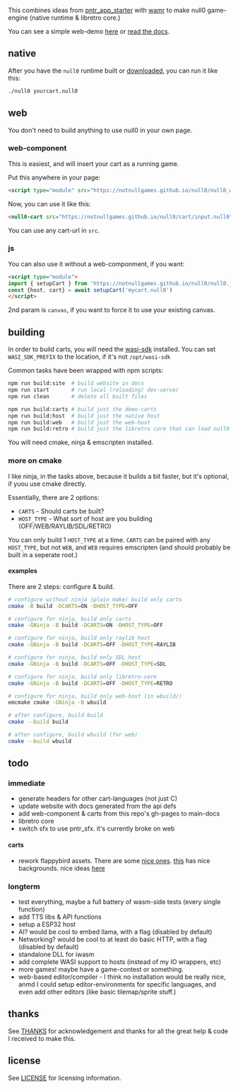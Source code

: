 This combines ideas from [pntr_app_starter](https://github.com/RobLoach/pntr_app_starter) with [wamr](https://github.com/bytecodealliance/wasm-micro-runtime) to make null0 game-engine (native runtime & libretro core.)

You can see a simple web-demo [here](https://notnullgames.github.io/null0) or [read the docs](https://notnullgames.vercel.app/null0).

## native

After you have the `null0` runtime built or [downloaded](https://github.com/notnullgames/null0/releases), you can run it like this:

```sh
./null0 yourcart.null0
```

## web

You don't need to build anything to use null0 in your own page.

### web-component

This is easiest, and will insert your cart as a running game.

Put this anywhere in your page:

```html
<script type="module" src="https://notnullgames.github.io/null0/null0_wc.js"></script>
```

Now, you can use it like this:

```html
<null0-cart src="https://notnullgames.github.io/null0/cart/input.null0"></null0-cart>
```

You can use any cart-url in `src`.

### js

You can also use it without a web-componment, if you want:

```html
<script type="module">
import { setupCart } from 'https://notnullgames.github.io/null0/null0.js'
const {host, cart} = await setupCart('mycart.null0')
</script>
```

2nd param is `canvas`, if you want to force it to use your existing canvas.

## building

In order to build carts, you will need the [wasi-sdk](https://github.com/WebAssembly/wasi-sdk/releases) installed. You can set `WASI_SDK_PREFIX` to the location, if it's not `/opt/wasi-sdk`

Common tasks have been wrapped with npm scripts:

```sh
npm run build:site  # build website in docs
npm run start       # run local (reloading) dev-server
npm run clean       # delete all built files

npm run build:carts # build just the demo-carts
npm run build:host  # build just the native host
npm run build:web   # build just the web-host
npm run build:retro # build just the libretro core that can load null0 files
```

You will need cmake, ninja & emscripten installed.

### more on cmake

I like ninja, in the tasks above, because it builds a bit faster, but it's optional, if yuou use cmake directly.

Essentially, there are 2 options:

- `CARTS` - Should carts be built? 
- `HOST_TYPE` - What sort of host are you building (OFF/WEB/RAYLIB/SDL/RETRO)

You can only build 1 `HOST_TYPE` at a time. `CARTS` can be paired with any `HOST_TYPE`, but not `WEB`, and `WEB` requires emscripten (and should probably be built in a seperate root.)

#### examples

There are 2 steps: configure & build.

```sh
# configure without ninja (plain make) build only carts
cmake -B build -DCARTS=ON -DHOST_TYPE=OFF

# configure for ninja, build only carts
cmake -GNinja -B build -DCARTS=ON -DHOST_TYPE=OFF

# configure for ninja, build only raylib host
cmake -GNinja -B build -DCARTS=OFF -DHOST_TYPE=RAYLIB

# configure for ninja, build only SDL host
cmake -GNinja -B build -DCARTS=OFF -DHOST_TYPE=SDL

# configure for ninja, build only libretro-core
cmake -GNinja -B build -DCARTS=OFF -DHOST_TYPE=RETRO

# configure for ninja, build only web-host (in wbuild/)
emcmake cmake -GNinja -B wbuild

# after configure, build build
cmake --build build

# after configure, build wbuild (for web)
cmake --build wbuild
```

## todo

### immediate

- generate headers for other cart-languages (not just C)
- update website with docs generated from the api defs
- add web-component & carts from this repo's gh-pages to main-docs
- libretro core
- switch sfx to use pntr_sfx. it's currently broke on web

#### carts

- rework flappybird assets. There are some [nice ones](https://flappybird.io/). [this](https://studio.code.org/flappy) has nice backgrounds. nice ideas [here](https://youtu.be/3IdOCxHGMIo?list=PLhQjrBD2T383Vx9-4vJYFsJbvZ_D17Qzh)


### longterm

- test everything, maybe a full battery of wasm-side tests (every single function)
- add TTS libs & API functions
- setup a ESP32 host
- AI? would be cool to embed llama, with a flag (disabled by default)
- Networking? would be cool to at least do basic HTTP, with a flag (disabled by default)
- standalone DLL for iwasm
- add complete WASI support to hosts (instead of my IO wrappers, etc)
- more games! maybe have a game-contest or something.
- web-based editor/compiler - I think no installation would be really nice, anmd I could setup editor-environments for specific languages, and even add other editors (like basic tilemap/sprite stuff.)

## thanks

See [THANKS](THANKS.md) for acknowledgement and thanks for all the great help & code I received to make this.


## license

See [LICENSE](LICENSE) for licensing information.
